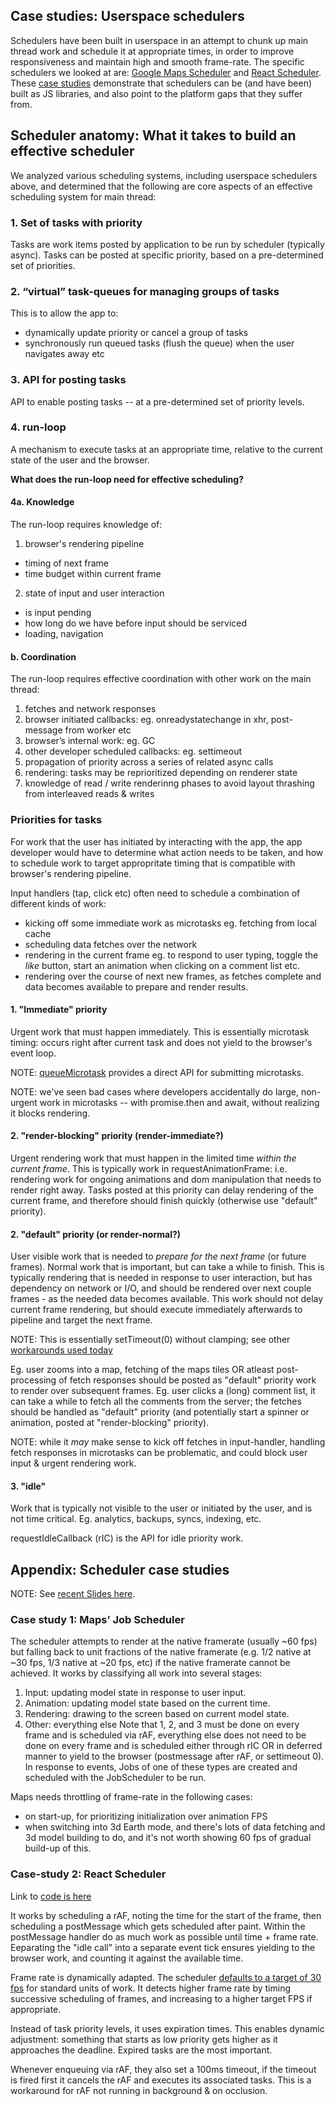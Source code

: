 ## Case studies: Userspace schedulers
Schedulers have been built in userspace in an attempt to chunk up main thread work and schedule it at appropriate times, in order to improve responsiveness and maintain high and smooth frame-rate.
The specific schedulers we looked at are: [Google Maps Scheduler](https://github.com/spanicker/main-thread-scheduling#case-study-1-maps-job-scheduler) and [React Scheduler](https://github.com/spanicker/main-thread-scheduling#case-study-2-react-scheduler). These [case studies](https://github.com/spanicker/main-thread-scheduling#appendix-scheduler-case-studies) demonstrate that schedulers can be (and have been) built as JS libraries, and also point to the platform gaps that they suffer from.

## Scheduler anatomy: What it takes to build an effective scheduler
We analyzed various scheduling systems, including userspace schedulers above, and determined that the following are core aspects of an effective scheduling system for main thread:

### 1. Set of tasks with priority
Tasks are work items posted by application to be run by scheduler (typically async). Tasks can be posted at specific priority, based on a pre-determined set of priorities.

### 2. “virtual” task-queues for managing groups of tasks
This is to allow the app to:

* dynamically update priority or cancel a group of tasks
* synchronously run queued tasks (flush the queue) when the user navigates away etc

### 3. API for posting tasks
API to enable posting tasks -- at a pre-determined set of priority levels.

### 4. run-loop
A mechanism to execute tasks at an appropriate time, relative to the current state of the user and the browser.

**What does the run-loop need for effective scheduling?**
#### 4a. Knowledge

The run-loop requires knowledge of:
 1. browser's rendering pipeline
  * timing of next frame 
  * time budget within current frame
 2. state of input and user interaction
  * is input pending 
  * how long do we have before input should be serviced
  * loading, navigation

#### b. Coordination
The run-loop requires effective coordination with other work on the main thread:

 1. fetches and network responses
 2. browser initiated callbacks: eg. onreadystatechange in xhr, post-message from worker etc
 3. browser’s internal work: eg. GC
 4. other developer scheduled callbacks: eg. settimeout
 5. propagation of priority across a series of related async calls
 6. rendering: tasks may be reprioritized depending on renderer state
 7. knowledge of read / write renderinng phases to avoid layout thrashing from interleaved reads & writes

### Priorities for tasks

For work that the user has initiated by interacting with the app, the app developer would have to determine what action needs to be taken, and how to schedule work to target appropritate timing that is compatible with browser's rendering pipeline.

Input handlers (tap, click etc) often need to schedule a combination of different kinds of work:
* kicking off some immediate work as microtasks eg. fetching from local cache
* scheduling data fetches over the network
* rendering in the current frame eg. to respond to user typing, toggle the *like* button, start an animation when clicking on a comment list etc.
* rendering over the course of next new frames, as fetches complete and data becomes available to prepare and render results.

#### 1. "Immediate" priority
Urgent work that must happen immediately.
This is essentially microtask timing: occurs right after current task and does not yield to the browser's event loop.

NOTE: [queueMicrotask](https://fergald.github.io/docs/explainers/queueMicrotask.html) provides a direct API for submitting microtasks.

NOTE: we've seen bad cases where developers accidentally do large, non-urgent work in microtasks -- with promise.then and await, without realizing it blocks rendering.

#### 2. "render-blocking" priority (render-immediate?)
Urgent rendering work that must happen in the limited time *within the current frame*.
This is typically work in requestAnimationFrame: i.e. rendering work for ongoing animations and dom manipulation that needs to render right away.
Tasks posted at this priority can delay rendering of the current frame, and therefore should finish quickly (otherwise use "default" priority).

#### 2. "default" priority (or render-normal?)
User visible work that is needed to *prepare for the next frame* (or future frames).
Normal work that is important, but can take a while to finish.
This is typically rendering that is needed in response to user interaction, but has dependency on network or I/O, and should be rendered over next couple frames - as the needed data becomes available.
This work should not delay current frame rendering, but should execute immediately afterwards to pipeline and target the next frame.

NOTE: This is essentially setTimeout(0) without clamping; see other [workarounds used today](https://github.com/spanicker/main-thread-scheduling#3-after-paint-callback)

Eg. user zooms into a map, fetching of the maps tiles OR atleast post-processing of fetch responses should be posted as "default" priority work to render over subsequent frames.
Eg. user clicks a (long) comment list, it can take a while to fetch all the comments from the server; the fetches should be handled as "default" priority (and potentially start a spinner or animation, posted at "render-blocking" priority).

NOTE: while it *may* make sense to kick off fetches in input-handler, handling fetch responses in microtasks can be problematic, and could block user input & urgent rendering work.

#### 3. "idle"
Work that is typically not visible to the user or initiated by the user, and is not time critical.
Eg. analytics, backups, syncs, indexing, etc.

requestIdleCallback (rIC) is the API for idle priority work.

## Appendix: Scheduler case studies
NOTE: See [recent Slides here](https://docs.google.com/presentation/d/1HGBOAfVhmWoyOt2ETk-1Y2dOvuMyRnQ5AF7VrPBvfX0/edit).

### Case study 1: Maps’ Job Scheduler
The scheduler attempts to render at the native framerate (usually ~60 fps) but falling back to unit fractions of the native framerate (e.g. 1/2 native at ~30 fps, 1/3 native at ~20 fps, etc) if the native framerate cannot be achieved.
It works by classifying all work into several stages:
1. Input: updating model state in response to user input.
2. Animation: updating model state based on the current time.
3. Rendering: drawing to the screen based on current model state.
4. Other: everything else
Note that 1, 2, and 3 must be done on every frame and is scheduled via rAF, everything else does not need to be done on every frame and is scheduled either through rIC OR in deferred manner to yield to the browser (postmessage after rAF, or settimeout 0). 
In response to events, Jobs of one of these types are created and scheduled with the JobScheduler to be run.

Maps needs throttling of frame-rate in the following cases:

* on start-up, for prioritizing initialization over animation FPS 
* when switching into 3d Earth mode, and there's lots of data fetching and 3d model building to do, and it's not worth showing 60 fps of gradual build-up of this.

### Case-study 2: React Scheduler
Link to [code is here](https://github.com/facebook/react/blob/43a137d9c13064b530d95ba51138ec1607de2c99/packages/react-scheduler/src/ReactScheduler.js)

It works by scheduling a rAF, noting the time for the start of the frame, then scheduling a postMessage which gets scheduled after paint. Within the postMessage handler do as much work as possible until time + frame rate.
Eeparating the "idle call" into a separate event tick ensures yielding to the browser work, and counting it against the available time.

Frame rate is dynamically adapted. The scheduler [defaults to a target of 30 fps](https://github.com/facebook/react/blob/43a137d9c13064b530d95ba51138ec1607de2c99/packages/react-scheduler/src/ReactScheduler.js#L176) for standard units of work. It detects higher frame rate by timing successive scheduling of frames, and increasing to a higher target FPS if appropriate. 

Instead of task priority levels, it uses expiration times. This enables dynamic adjustment: something that starts as low priority gets higher as it approaches the deadline. Expired tasks are the most important.

Whenever enqueuing via rAF, they also set a 100ms timeout, if the timeout is fired first it cancels the rAF and executes its associated tasks. This is a workaround for rAF not running in background & on occlusion. 

